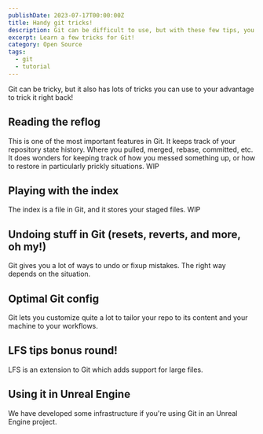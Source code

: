 ```yaml
---
publishDate: 2023-07-17T00:00:00Z
title: Handy git tricks!
description: Git can be difficult to use, but with these few tips, you can really enhance your experience!
excerpt: Learn a few tricks for Git!
category: Open Source
tags:
  - git
  - tutorial
---
```


Git can be tricky, but it also has lots of tricks you can use to your advantage to trick it right back!

## Reading the reflog

This is one of the most important features in Git. It keeps track of your repository state history. Where you pulled,
merged, rebase, committed, etc. It does wonders for keeping track of how you messed something up, or how to restore in
particularly prickly situations. WIP

## Playing with the index

The index is a file in Git, and it stores your staged files. WIP

## Undoing stuff in Git (resets, reverts, and more, oh my!)

Git gives you a lot of ways to undo or fixup mistakes. The right way depends on the situation.

## Optimal Git config

Git lets you customize quite a lot to tailor your repo to its content and your machine to your workflows.

## LFS tips bonus round!

LFS is an extension to Git which adds support for large files.

## Using it in Unreal Engine

We have developed some infrastructure if you're using Git in an Unreal Engine project.
